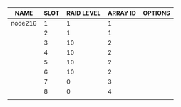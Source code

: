 | <sub>NAME</sub> | <sub>SLOT</sub> | <sub>RAID LEVEL</sub> | <sub>ARRAY ID</sub> | <sub>OPTIONS</sub> |
| ---- | ---- | ---------- | -------- | ------- |
| <sub>node216</sub> | <sub>1</sub> | <sub>1</sub> | <sub>1</sub> | <sub></sub> |
| <sub></sub> | <sub>2</sub> | <sub>1</sub> | <sub>1</sub> | <sub></sub> |
| <sub></sub> | <sub>3</sub> | <sub>10</sub> | <sub>2</sub> | <sub></sub> |
| <sub></sub> | <sub>4</sub> | <sub>10</sub> | <sub>2</sub> | <sub></sub> |
| <sub></sub> | <sub>5</sub> | <sub>10</sub> | <sub>2</sub> | <sub></sub> |
| <sub></sub> | <sub>6</sub> | <sub>10</sub> | <sub>2</sub> | <sub></sub> |
| <sub></sub> | <sub>7</sub> | <sub>0</sub> | <sub>3</sub> | <sub></sub> |
| <sub></sub> | <sub>8</sub> | <sub>0</sub> | <sub>4</sub> | <sub></sub> |
|  |

